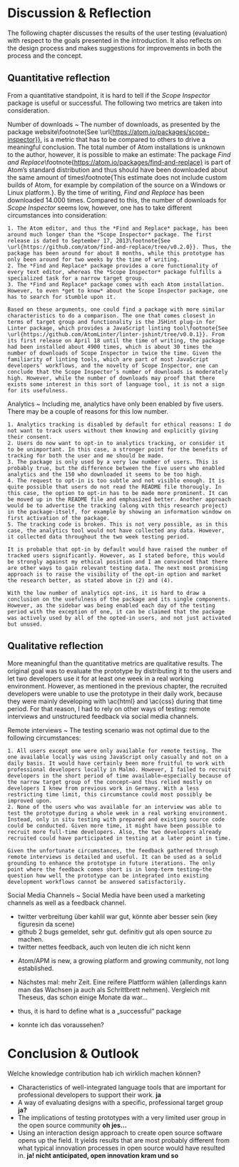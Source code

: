 # Discussion & Reflection

The following chapter discusses the results of the user testing (evaluation) with respect to the goals presented in the introduction. It also reflects on the design process and makes suggestions for improvements in both the process and the concept.

<!-- quantitatives -->

## Quantitative reflection

From a quantitative standpoint, it is hard to tell if the *Scope Inspector* package is useful or successful. The following two metrics are taken into consideration.

Number of downloads
  ~ The number of downloads, as presented by the package website\footnote{See \url{https://atom.io/packages/scope-inspector}}, is a metric that has to be compared to others to drive a meaningful conclusion. The total number of Atom installations is unknown to the author, however, it is possible to make an estimate: The package *Find and Replace*\footnote{https://atom.io/packages/find-and-replace} is part of Atom’s standard distribution and thus should have been downloaded about the same amount of times\footnote{This estimate does not include custom builds of Atom, for example by compilation of the source on a Windows or Linux platform.}. By the time of writing, *Find and Replace* has been downloaded 14.000 times. Compared to this, the number of downloads for *Scope Inspector* seems low, however, one has to take different circumstances into consideration:

    1. The Atom editor, and thus the *Find and Replace* package, has been around much longer than the *Scope Inspector* package. The first release is dated to September 17, 2013\footnote{See \url{https://github.com/atom/find-and-replace/tree/v0.2.0}}. Thus, the package has been around for about 8 months, while this prototype has only been around for two weeks by the time of writing.
    2. The *Find and Replace* package provides a core functionality of every text editor, whereas the *Scope Inspector* package fulfills a specialized task for a narrow target group.
    3. The *Find and Replace* package comes with each Atom installation. However, to even *get to know* about the Scope Inspector package, one has to search for stumble upon it.

    Based on these arguments, one could find a package with more similar characteristics to do a comparison. The one that comes closest in terms of target group and functionality is the JSHint plug-in for Linter package, which provides a JavaScript linting tool\footnote{See \url{https://github.com/AtomLinter/linter-jshint/tree/v0.0.1}}. From its first release on April 18 until the time of writing, the package had been installed about 4900 times, which is about 30 times the number of downloads of Scope Inspector in twice the time. Given the familiarity of linting tools, which are part of most JavaScript developers’ workflows, and the novelty of Scope Inspector, one can conclude that the Scope Inspector’s number of downloads is moderately high. However, while the number of downloads may proof that there exists some interest in this sort of language tool, it is not a sign for its usefulness.

Analytics
  ~ Including me, analytics have only been enabled by five users. There may be a couple of reasons for this low number.

    1. Analytics tracking is disabled by default for ethical reasons: I do not want to track users without them knowing and explicitly giving their consent.
    2. Users do now want to opt-in to analytics tracking, or consider it to be unimportant. In this case, a stronger point for the benefits of tracking for both the user and me should be made.
    3. The package is only used by a very low number of users. This is probably true, but the difference between the five users who enabled analytics and the 150 who downloaded it seems to be too high.
    4. The request to opt-in is too subtle and not visible enough. It is quite possible that users do not read the README file thorougly. In this case, the option to opt-in has to be made more prominent. It can be moved up in the README file and emphasized better. Another approach would be to advertise the tracking (along with this research project) in the package-itself, for example by showing an information window on first activation of the package.
    5. The tracking code is broken. This is not very possible, as in this case, the analytics tool would not have collected any data. However, it collected data throughout the two week testing period.

    It is probable that opt-in by default would have raised the number of tracked users significantly. However, as I stated before, this would be strongly against my ethical position and I am convinced that there are other ways to gain relevant testing data. The next most promising approach is to raise the visibility of the opt-in option and market the research better, as stated above in (2) and (4).

    With the low number of analytics opt-ins, it is hard to draw a conclusion on the usefulness of the package and its single components. However, as the sidebar was being enabled each day of the testing period with the exception of one, it can be claimed that the package was actively used by all of the opted-in users, and not just activated but unused.

<!-- qualitatives -->

## Qualitative reflection

More meaningful than the quantitative metrics are qualitative results. The original goal was to evaluate the prototype by distributing it to the users and let two developers use it for at least one week in a real working environment. However, as mentioned in the previous chapter, the recruited developers were unable to use the prototype in their daily work, because they were mainly developing with \ac{html} and \ac{css} during that time period. For that reason, I had to rely on other ways of testing: remote interviews and unstructured feedback via social media channels.

Remote interviews
  ~ The testing scenario was not optimal due to the following circumstances:

    1. All users except one were only available for remote testing. The one available locally was using JavaScript only casually and not on a daily basis. It would have certainly been more fruitful to work with professional developers locally in Malmö. However, I failed to recruit developers in the short period of time available—especially because of the narrow target group of the concept—and thus relied mostly on developers I knew from previous work in Germany. With a less restricting time limit, this circumstance could most possibly be improved upon.
    2. None of the users who was available for an interview was able to test the prototype during a whole week in a real working environment. Instead, only in situ testing with prepared and existing source code could be conducted. Given more time, it might have been possible to recruit more full-time developers. Also, the two developers already recruited could have participated in testing at a later point in time.

    Given the unfortunate circumstances, the feedback gathered through remote interviews is detailed and useful. It can be used as a solid grounding to enhance the prototype in future iterations. The only point where the feedback comes short is in long-term testing—the question how well the prototype can be integrated into existing development workflows cannot be answered satisfactorily.

Social Media Channels
  ~ Social Media have been used a marketing channels as well as a feedback channel.


- twitter verbreitung über kahlil war gut, könnte aber besser sein (key figuresin da scene)
- github 2 bugs gemeldet, sehr gut. definitiv gut als open source zu machen.
- twitter nettes feedback, auch von leuten die ich nicht kenn

<!-- summary -->

- Atom/APM is new, a growing platform and growing community, not long established.
- Nächstes mal: mehr Zeit. Eine reifere Plattform wählen (allerdings kann man das Wachsen ja auch als Schrittbrett nehmen). Vergleich mit Theseus, das schon einige Monate da war…

- thus, it is hard to define what is a „successful“ package
- konnte ich das voraussehen?

# Conclusion & Outlook

<!-- knowledge contributions -->

Welche knowledge contribution hab ich wirklich machen können?

- Characteristics of well-integrated language tools that are important for professional developers to support their work. **ja**
- A way of evaluating designs with a specific, professional target group **ja?**
- The implications of testing prototypes with a very limited user group in the open source community **oh jes…**
- Using an interaction design approach to create open source software opens up the field. It yields results that are most probably different from what typical innovation processes in open source would have resulted in. **ja! nicht anticipated, open innovation kram und so**

<!--
https://en.wikipedia.org/wiki/Open_innovation#Open_source_versus_open_innovation

https://hacks.mozilla.org/2014/05/developer-tools-feedback-channels-one-week-in/
-->